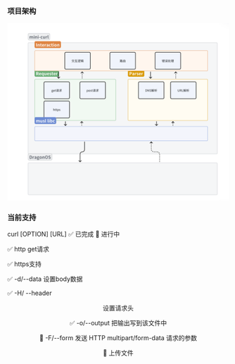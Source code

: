 ### 项目架构
![alt text](resources/image.png)

### 当前支持
curl [OPTION] [URL] 
✅ 已完成 🚧 进行中 

✅ http get请求

✅ https支持

✅ -d/--data <data>    设置body数据

✅ -H/ --header <header>    设置请求头

✅ -o/--output    把输出写到该文件中

🚧 -F/--form    发送 HTTP multipart/form-data 请求的参数

🚧 上传文件    